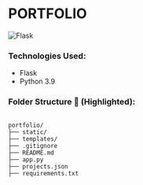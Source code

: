 # PORTFOLIO

![Flask](https://img.shields.io/badge/Flask-000000?style=for-the-badge&logo=flask&logoColor=white)


### Technologies Used:
- Flask
- Python 3.9


### Folder Structure 📂 (Highlighted):
```

portfolio/
├── static/
├── templates/
├── .gitignore
├── README.md
├── app.py
├── projects.json
├── requirements.txt

